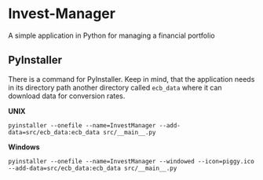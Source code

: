 # Invest-Manager

A simple application in Python for managing a financial portfolio


## PyInstaller

There is a command for PyInstaller. Keep in mind, that the application needs in its directory path another directory called `ecb_data` where it can download data for conversion rates.

**UNIX**
```
pyinstaller --onefile --name=InvestManager --add-data=src/ecb_data:ecb_data src/__main__.py
```

**Windows**
```
pyinstaller --onefile --name=InvestManager --windowed --icon=piggy.ico --add-data=src/ecb_data:ecb_data src/__main__.py
```